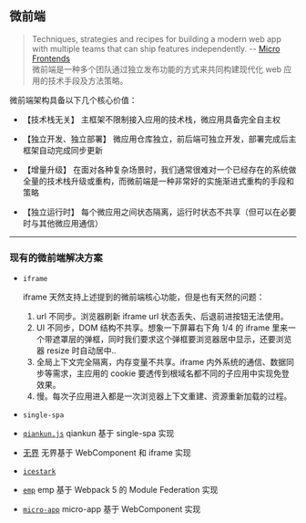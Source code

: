 ## 微前端

> Techniques, strategies and recipes for building a modern web app with multiple teams that can ship features independently. -- [Micro Frontends](https://micro-frontends.org/) <br> 微前端是一种多个团队通过独立发布功能的方式来共同构建现代化 web 应用的技术手段及方法策略。

微前端架构具备以下几个核心价值：

- 【技术栈无关】
  主框架不限制接入应用的技术栈，微应用具备完全自主权

- 【独立开发、独立部署】
  微应用仓库独立，前后端可独立开发，部署完成后主框架自动完成同步更新

- 【增量升级】
  在面对各种复杂场景时，我们通常很难对一个已经存在的系统做全量的技术栈升级或重构，而微前端是一种非常好的实施渐进式重构的手段和策略

- 【独立运行时】
  每个微应用之间状态隔离，运行时状态不共享（但可以在必要时与其他微应用通信）

---

### 现有的微前端解决方案

- `iframe`

  iframe 天然支持上述提到的微前端核心功能，但是也有天然的问题：

  1. url 不同步。浏览器刷新 iframe url 状态丢失、后退前进按钮无法使用。
  2. UI 不同步，DOM 结构不共享。想象一下屏幕右下角 1/4 的 iframe 里来一个带遮罩层的弹框，同时我们要求这个弹框要浏览器居中显示，还要浏览器 resize 时自动居中..
  3. 全局上下文完全隔离，内存变量不共享。iframe 内外系统的通信、数据同步等需求，主应用的 cookie 要透传到根域名都不同的子应用中实现免登效果。
  4. 慢。每次子应用进入都是一次浏览器上下文重建、资源重新加载的过程。

- `single-spa`
- [`qiankun.js`](https://qiankun.umijs.org/zh/guide)
  qiankun 基于 single-spa 实现
- [无界](https://wujie-micro.github.io/doc/)
  无界基于 WebComponent 和 iframe 实现
- [`icestark`](https://github.com/ice-lab/icestark)
- [`emp`](https://github.com/efoxTeam/emp)
  emp 基于 Webpack 5 的 Module Federation 实现
- [`micro-app`](https://github.com/micro-zoe/micro-app)
  micro-app 基于 WebComponent 实现
